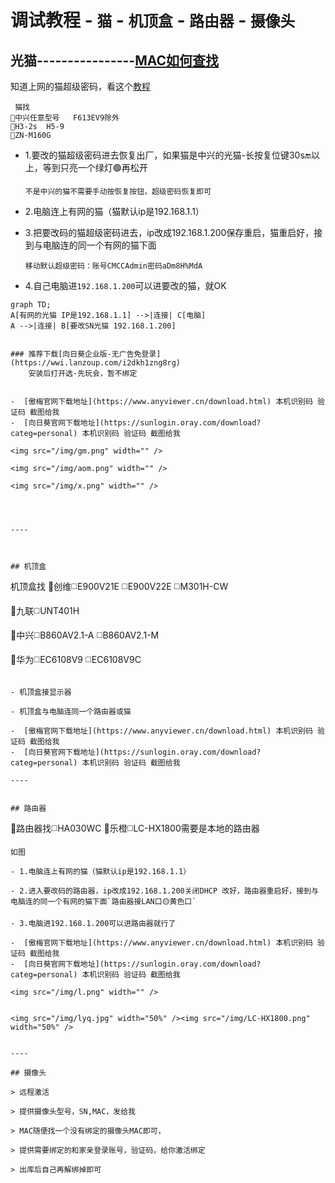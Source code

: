 
# 调试教程 - `猫` - `机顶盒` - `路由器` - `摄像头`

光猫----------------[MAC如何查找](https://mao.2091k.cn/mac)
---
知道上网的猫超级密码，看这个[教程](https://mao.2091k.cn/mao)

```
 猫找 
🔴中兴任意型号   F613EV9除外
🔴H3-2s  H5-9
🔴ZN-M160G
```


- 1.要改的猫超级密码进去恢复出厂，如果猫是中兴的光猫-长按复位键30s🔚以上，等到只亮一个绿灯🟢再松开
  
    `不是中兴的猫不需要手动按恢复按钮，超级密码恢复即可`

- 2.电脑连上有网的猫（猫默认ip是192.168.1.1）


- 3.把要改码的猫超级密码进去，ip改成192.168.1.200保存重启，猫重启好，接到与电脑连的同一个有网的猫下面

    `移动默认超级密码：账号CMCCAdmin密码aDm8H%MdA`
  
- 4.自己电脑进`192.168.1.200`可以进要改的猫，就OK

```mermaid
graph TD;
A[有网的光猫 IP是192.168.1.1] -->|连接| C[电脑]
A -->|连接| B[要改SN光猫 192.168.1.200]


### 推荐下载[向日葵企业版-无广告免登录](https://wwi.lanzoup.com/i2dkh1zng8rg)
    安装后打开选-先玩会，暂不绑定


-  [傲梅官网下载地址](https://www.anyviewer.cn/download.html) 本机识别码 验证码 截图给我
-  [向日葵官网下载地址](https://sunlogin.oray.com/download?categ=personal) 本机识别码 验证码 截图给我

<img src="/img/gm.png" width="" />

<img src="/img/aom.png" width="" />
 
<img src="/img/x.png" width="" />




----



## 机顶盒

```
机顶盒找 
🔴创维◻️E900V21E
      ◻️E900V22E
      ◻️M301H-CW
   
🔴九联◻️UNT401H

🔴中兴◻️B860AV2.1-A
      ◻️B860AV2.1-M
   
🔴华为◻️EC6108V9
     ◻️EC6108V9C
```

- 机顶盒接显示器
  
- 机顶盒与电脑连同一个路由器或猫

-  [傲梅官网下载地址](https://www.anyviewer.cn/download.html) 本机识别码 验证码 截图给我
-  [向日葵官网下载地址](https://sunlogin.oray.com/download?categ=personal) 本机识别码 验证码 截图给我

----


## 路由器

```
🔴路由器找◻️HA030WC
🔴乐橙◻️LC-HX1800需要是本地的路由器
```
如图

- 1.电脑连上有网的猫（猫默认ip是192.168.1.1）
  
- 2.进入要改码的路由器，ip改成192.168.1.200关闭DHCP 改好，路由器重启好，接到与电脑连的同一个有网的猫下面`路由器接LAN口🟡黄色口`

- 3.电脑进192.168.1.200可以进路由器就行了

-  [傲梅官网下载地址](https://www.anyviewer.cn/download.html) 本机识别码 验证码 截图给我
-  [向日葵官网下载地址](https://sunlogin.oray.com/download?categ=personal) 本机识别码 验证码 截图给我

<img src="/img/l.png" width="" />


<img src="/img/lyq.jpg" width="50%" /><img src="/img/LC-HX1800.png" width="50%" />


----

## 摄像头

> 远程激活

> 提供摄像头型号，SN,MAC，发给我

> MAC随便找一个没有绑定的摄像头MAC即可，

> 提供需要绑定的和家亲登录账号，验证码，给你激活绑定

> 出库后自己再解绑掉即可
